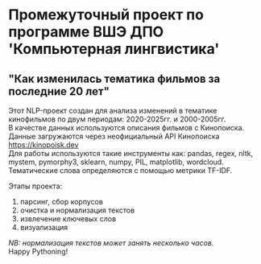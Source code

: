 # Промежуточный проект по программе ВШЭ ДПО 'Компьютерная лингвистика'  
## "Как изменилась тематика фильмов за последние 20 лет"  
Этот NLP-проект создан для анализа изменений в тематике кинофильмов по двум периодам: 2020-2025гг. и 2000-2005гг.  
В качестве данных используются описания фильмов с Кинопоиска. Данные загружаются через неофициальный API Кинопоиска https://kinopoisk.dev  
Для работы используются такие инструменты как: pandas, regex, nltk, mystem, pymorphy3, sklearn, numpy, PIL, matplotlib, wordcloud. Тематические слова определяются с помощью метрики TF-IDF.

Этапы проекта:
1) парсинг, сбор корпусов
2) очистка и нормализация текстов
3) извлечение ключевых слов
4) визуализация

*NB: нормализация текстов может занять несколько часов.*  
Happy Pythoning!
